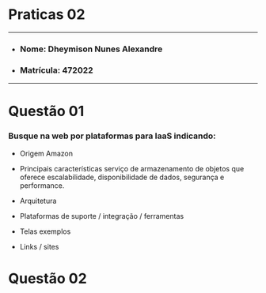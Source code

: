 # Praticas 02

---

- ### Nome: Dheymison Nunes Alexandre
- ### Matrícula: 472022
  
---

# Questão 01 

### Busque na web por plataformas para IaaS indicando:

- Origem
Amazon
- Principais características
serviço de armazenamento de objetos que oferece escalabilidade, disponibilidade de dados, segurança e performance.
- Arquitetura

- Plataformas de suporte / integração / ferramentas
- Telas exemplos
- Links / sites

# Questão 02

###
